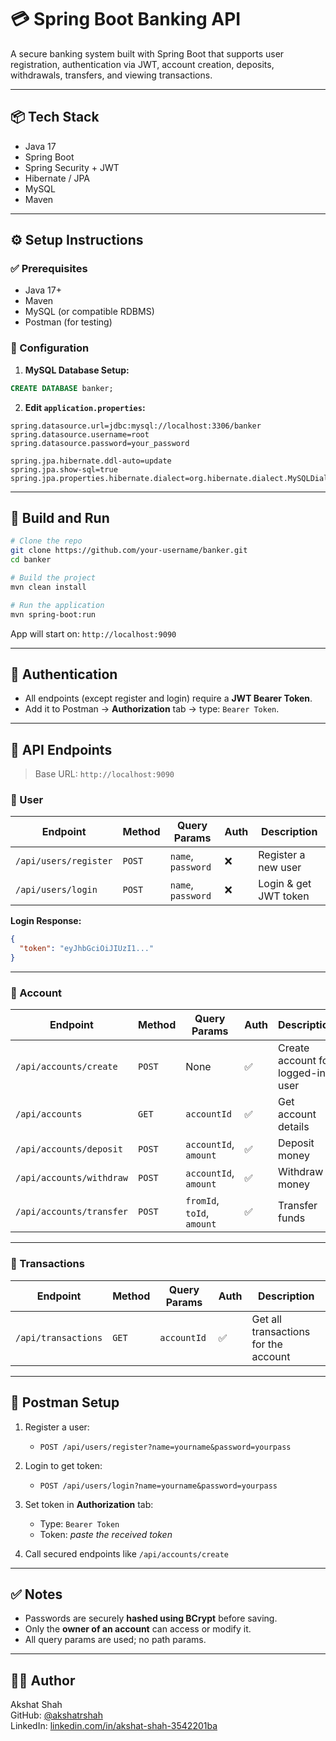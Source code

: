 # 💳 Spring Boot Banking API

A secure banking system built with Spring Boot that supports user registration, authentication via JWT, account creation, deposits, withdrawals, transfers, and viewing transactions.

---

## 📦 Tech Stack

- Java 17
- Spring Boot
- Spring Security + JWT
- Hibernate / JPA
- MySQL
- Maven

---

## ⚙️ Setup Instructions

### ✅ Prerequisites

- Java 17+
- Maven
- MySQL (or compatible RDBMS)
- Postman (for testing)

### 🔧 Configuration

1. **MySQL Database Setup:**

```sql
CREATE DATABASE banker;
```

2. **Edit `application.properties`:**

```properties
spring.datasource.url=jdbc:mysql://localhost:3306/banker
spring.datasource.username=root
spring.datasource.password=your_password

spring.jpa.hibernate.ddl-auto=update
spring.jpa.show-sql=true
spring.jpa.properties.hibernate.dialect=org.hibernate.dialect.MySQLDialect
```

---

## 🚀 Build and Run

```bash
# Clone the repo
git clone https://github.com/your-username/banker.git
cd banker

# Build the project
mvn clean install

# Run the application
mvn spring-boot:run
```

App will start on: `http://localhost:9090`

---

## 🔐 Authentication

- All endpoints (except register and login) require a **JWT Bearer Token**.
- Add it to Postman → **Authorization** tab → type: `Bearer Token`.

---

## 📮 API Endpoints

> Base URL: `http://localhost:9090`

### 🧑 User

| Endpoint | Method | Query Params | Auth | Description |
|---------|--------|---------------|------|-------------|
| `/api/users/register` | `POST` | `name`, `password` | ❌ | Register a new user |
| `/api/users/login` | `POST` | `name`, `password` | ❌ | Login & get JWT token |

**Login Response:**

```json
{
  "token": "eyJhbGciOiJIUzI1..."
}
```

---

### 🏦 Account

| Endpoint | Method | Query Params | Auth | Description |
|---------|--------|---------------|------|-------------|
| `/api/accounts/create` | `POST` | None | ✅ | Create account for logged-in user |
| `/api/accounts` | `GET` | `accountId` | ✅ | Get account details |
| `/api/accounts/deposit` | `POST` | `accountId`, `amount` | ✅ | Deposit money |
| `/api/accounts/withdraw` | `POST` | `accountId`, `amount` | ✅ | Withdraw money |
| `/api/accounts/transfer` | `POST` | `fromId`, `toId`, `amount` | ✅ | Transfer funds |

---

### 📑 Transactions

| Endpoint | Method | Query Params | Auth | Description |
|---------|--------|---------------|------|-------------|
| `/api/transactions` | `GET` | `accountId` | ✅ | Get all transactions for the account |

---

## 🧪 Postman Setup

1. Register a user:
   - `POST /api/users/register?name=yourname&password=yourpass`

2. Login to get token:
   - `POST /api/users/login?name=yourname&password=yourpass`

3. Set token in **Authorization** tab:
   - Type: `Bearer Token`
   - Token: *paste the received token*

4. Call secured endpoints like `/api/accounts/create`

---

## ✅ Notes

- Passwords are securely **hashed using BCrypt** before saving.
- Only the **owner of an account** can access or modify it.
- All query params are used; no path params.

---

## 👨‍💻 Author

Akshat Shah  
GitHub: [@akshatrshah](https://github.com/akshatrshah)  
LinkedIn: [linkedin.com/in/akshat-shah-3542201ba](https://linkedin.com/in/akshat-shah-3542201ba)